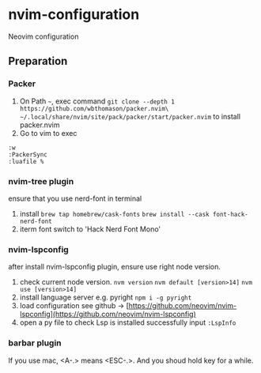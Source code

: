 # nvim-configuration
Neovim configuration

## Preparation
### Packer
1. On Path `~`, exec command `git clone --depth 1 https://github.com/wbthomason/packer.nvim\
 ~/.local/share/nvim/site/pack/packer/start/packer.nvim` to install packer.nvim
2. Go to vim to exec
```shell
:w
:PackerSync
:luafile %
```
### nvim-tree plugin
ensure that you use nerd-font in terminal
1. install
`brew tap homebrew/cask-fonts`
`brew install --cask font-hack-nerd-font`
2. iterm font
switch to 'Hack Nerd Font Mono'

### nvim-lspconfig
after install nvim-lspconfig plugin, ensure use right node version.
1. check current node version.
`nvm version`
`nvm default [version>14]`
`nvm use [version>14]`
2. install language server e.g. pyright
`npm i -g pyright`
3. load configuration
see github -> [https://github.com/neovim/nvim-lspconfig](https://github.com/neovim/nvim-lspconfig)
4. open a py file to check Lsp is installed successfully
input `:LspInfo`
### barbar plugin
If you use mac, <A-.> means <ESC-.>.
And you shoud hold <ESC> key for a while.
